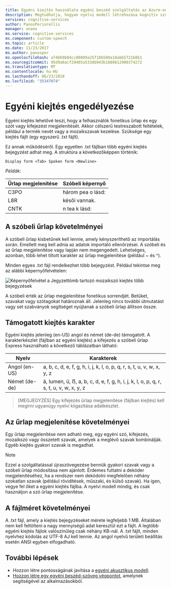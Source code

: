 ```yaml
---
title: Egyéni kiejtés használata egyéni beszéd szolgáltatás az Azure-on |} Microsoft Docs
description: Megtudhatja, hogyan nyelvi modell létrehozása kognitív szolgáltatások egyéni beszéd szolgáltatással.
services: cognitive-services
author: PanosPeriorellis
manager: onano
ms.service: cognitive-services
ms.component: custom-speech
ms.topic: article
ms.date: 11/23/2017
ms.author: panosper
ms.openlocfilehash: a74b69b84cc80809a25f18b580a18abb5721b8b1
ms.sourcegitcommit: 95d9a6acf29405a533db943b1688612980374272
ms.translationtype: MT
ms.contentlocale: hu-HU
ms.lasthandoff: 06/23/2018
ms.locfileid: "35347074"
---
```

# <a name="enable-custom-pronunciation"></a>Egyéni kiejtés engedélyezése
Egyéni kiejtés lehetővé teszi, hogy a felhasználók fonetikus űrlap és egy szót vagy kifejezést megjelenítését. Akkor célszerű testreszabott feltételek, például a termék nevét vagy a mozaikszavak kezelése. Szüksége egy kiejtés fájlt (egy egyszerű .txt fájlt).

Ez annak működéséről. Egy egyetlen .txt fájlban több egyéni kiejtés bejegyzést adhat meg. A struktúra a következőképpen történik:

```
Display form <Tab> Spoken form <Newline>
```

*Példák*:

| Űrlap megjelenítése | Szóbeli képernyő |
|----------|-------|
| C3PO | három pea o lásd: |
| L8R | késői vannak. |
| CNTK | n tea k lásd:|

## <a name="requirements-for-the-spoken-form"></a>A szóbeli űrlap követelményei
A szóbeli űrlap kisbetűnek kell lennie, amely kényszeríthető az importálás során. Emellett meg kell adnia az adatok importáló ellenőrzései. A szóbeli és az űrlap megjelenítése vagy lapján nem megengedett. Lehetséges, azonban, több lehet tiltott karakter az űrlap megjelenítése (például ~ és ^).

Minden egyes .txt fájl rendelkezhet több bejegyzést. Például tekintse meg az alábbi képernyőfelvételen:

![Képernyőfelvétel a Jegyzettömb tartozó mozaikszó kiejtés több bejegyzések](../../../media/cognitive-services/custom-speech-service/custom-speech-pronunciation-file.png)

A szóbeli érték az űrlap megjelenítése fonetikus sorrendjét. Betűket, szavakat vagy szótagokat határoznak áll. Jelenleg nincs további útmutatást vagy set szabványok segítséget nyújtanak a szóbeli űrlap állítson össze. 

## <a name="supported-pronunciation-characters"></a>Támogatott kiejtés karakter
Egyéni kiejtés jelenleg (en-US) angol és német (de-de) támogatott. A karakterkészlet (fájlban az egyéni kiejtés) a kifejezés a szóbeli űrlap Express használható a következő táblázatban látható: 

| Nyelv | Karakterek |
|---------- |----------|
| Angol (en-US) | a, b, c, d, e, f, g, h, i, j, k, l, o, p, q, r, s, t, u, v, w, x, y, z |
| Német (de-de) | ä, lumen, ü, ẞ, a, b, c, d, e, f, g, h, i, j, k, l, o, p, q, r, s, t, u, v, w, x, y, z |

>[MEGJEGYZÉS] Egy kifejezés űrlap megjelenítése (fájlban kiejtés) kell megírni ugyanúgy nyelvi kiigazítása adatkészlet.

## <a name="requirements-for-the-display-form"></a>Az űrlap megjelenítése követelményei
Egy űrlap megjelenítése nem adható meg, egy egyéni szó, kifejezés, mozaikszó vagy összetett szavak, amelyek a meglévő szavak kombinálják. Egyéb kiejtés gyakori szavak is megadhat. 

>[!NOTE]
Ezzel a szolgáltatással újraszövegezése bennük gyakori szavak vagy a szóbeli űrlap módosítása nem ajánlott. Érdemes futtatni a dekóder megjelenítéséhez, ha a rendszer nem dekódolni megfelelően néhány szokatlan szavak (például rövidítések, műszaki, és külső szavak). Ha igen, vegye fel őket a egyéni kiejtés fájlba. A nyelvi modell mindig, és csak használjon a szó űrlap megjelenítése. 

## <a name="requirements-for-the-file-size"></a>A fájlméret követelményei
A .txt fájl, amely a kiejtés bejegyzéseket mérete legfeljebb 1 MB. Általában nem kell feltölteni a nagy mennyiségű adat keresztül ezt a fájlt. A legtöbb egyéni kiejtés fájlok valószínűleg csak néhány KB-nál. A .txt fájlt, minden nyelvhez kódolás az UTF-8 AJ kell lennie. Az angol nyelvű területi beállítás esetén ANSI egyben elfogadható.

## <a name="next-steps"></a>További lépések
* Hozzon létre pontosságának javítása a [egyéni akusztikus modell](cognitive-services-custom-speech-create-acoustic-model.md).
* [Hozzon létre egy egyéni beszéd-szöveg végpontot](cognitive-services-custom-speech-create-endpoint.md), amelynek segítségével az alkalmazásokból.
